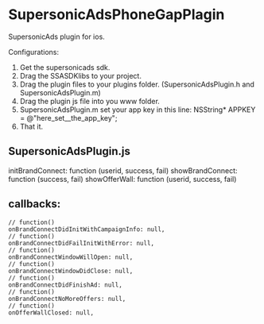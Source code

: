 SupersonicAdsPhoneGapPlagin
===========================

SupersonicAds plugin for ios.


Configurations:
1. Get the supersonicads sdk.
2. Drag the SSASDKlibs to your project.
3. Drag the plugin files to your plugins folder. (SupersonicAdsPlugin.h and SupersonicAdsPlugin.m)
4. Drag the plugin js file into you www folder.
5. SupersonicAdsPlugin.m set your app key in this line: NSString* APPKEY = @"here_set__the_app_key";
6. That it.



SupersonicAdsPlugin.js
--------------------------


 initBrandConnect: function (userid, success, fail)
 showBrandConnect: function (success, fail) 
 showOfferWall: function (userid, success, fail)
 
 callbacks:
 ------------------------- 
    // function()
    onBrandConnectDidInitWithCampaignInfo: null,
    // function()
    onBrandConnectDidFailInitWithError: null,
    // function()
    onBrandConnectWindowWillOpen: null,
    // function()
    onBrandConnectWindowDidClose: null,
    // function()
    onBrandConnectDidFinishAd: null,
    // function()
    onBrandConnectNoMoreOffers: null,
    // function()
    onOfferWallClosed: null,
